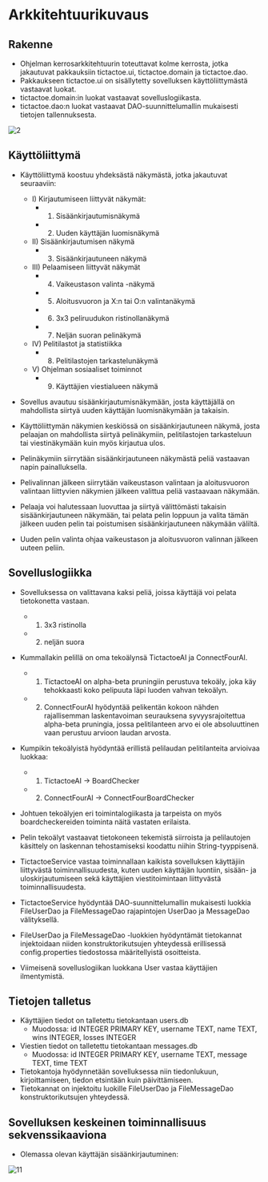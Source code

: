 # Arkkitehtuurikuvaus

## Rakenne

- Ohjelman kerrosarkkitehtuurin toteuttavat kolme kerrosta, jotka jakautuvat pakkauksiin tictactoe.ui, tictactoe.domain ja tictactoe.dao.
- Pakkaukseen tictactoe.ui on sisällytetty sovelluksen käyttöliittymästä vastaavat luokat.
- tictactoe.domain:in luokat vastaavat sovelluslogiikasta.
- tictactoe.dao:n luokat vastaavat DAO-suunnittelumallin mukaisesti tietojen tallennuksesta.

![2](https://user-images.githubusercontent.com/93884822/147408261-a6e04760-897a-4b8d-a079-f280bf09aa43.JPG)

## Käyttöliittymä

- Käyttöliittymä koostuu yhdeksästä näkymästä, jotka jakautuvat seuraaviin:
  - I) Kirjautumiseen liittyvät näkymät:
    - 1) Sisäänkirjautumisnäkymä
    - 2) Uuden käyttäjän luomisnäkymä
  - II) Sisäänkirjautumisen näkymä
    - 3) Sisäänkirjautuneen näkymä
  - III) Pelaamiseen liittyvät näkymät
    - 4) Vaikeustason valinta -näkymä
    - 5) Aloitusvuoron ja X:n tai O:n valintanäkymä
    - 6) 3x3 peliruudukon ristinollanäkymä
    - 7) Neljän suoran pelinäkymä
  - IV) Pelitilastot ja statistiikka
    - 8) Pelitilastojen tarkastelunäkymä
  - V) Ohjelman sosiaaliset toiminnot
    - 9) Käyttäjien viestialueen näkymä

- Sovellus avautuu sisäänkirjautumisnäkymään, josta käyttäjällä on mahdollista siirtyä uuden käyttäjän luomisnäkymään ja takaisin.
- Käyttöliittymän näkymien keskiössä on sisäänkirjautuneen näkymä, josta pelaajan on mahdollista siirtyä pelinäkymiin, pelitilastojen tarkasteluun tai viestinäkymään kuin myös kirjautua ulos.
- Pelinäkymiin siirrytään sisäänkirjautuneen näkymästä peliä vastaavan napin painalluksella.
- Pelivalinnan jälkeen siirrytään vaikeustason valintaan ja aloitusvuoron valintaan liittyvien näkymien jälkeen valittua peliä vastaavaan näkymään.
- Pelaaja voi halutessaan luovuttaa ja siirtyä välittömästi takaisin sisäänkirjautuneen näkymään, tai pelata pelin loppuun ja valita tämän jälkeen uuden pelin tai poistumisen sisäänkirjautuneen näkymään väliltä.
- Uuden pelin valinta ohjaa vaikeustason ja aloitusvuoron valinnan jälkeen uuteen peliin.
  
## Sovelluslogiikka

- Sovelluksessa on valittavana kaksi peliä, joissa käyttäjä voi pelata tietokonetta vastaan.
  - 1) 3x3 ristinolla
  - 2) neljän suora
- Kummallakin pelillä on oma tekoälynsä TictactoeAI ja ConnectFourAI.
  - 1) TictactoeAI on alpha-beta pruningiin perustuva tekoäly, joka käy tehokkaasti koko pelipuuta läpi luoden vahvan tekoälyn.
  - 2) ConnectFourAI hyödyntää pelikentän kokoon nähden rajallisemman laskentavoiman seurauksena syvyysrajoitettua alpha-beta pruningia, jossa pelitilanteen arvo ei ole absoluuttinen vaan perustuu arvioon laudan arvosta.
- Kumpikin tekoälyistä hyödyntää erillistä pelilaudan pelitilanteita arvioivaa luokkaa:
  - 1) TictactoeAI -> BoardChecker
  - 2) ConnectFourAI -> ConnectFourBoardChecker
- Johtuen tekoälyjen eri toimintalogiikasta ja tarpeista on myös boardcheckereiden toiminta näitä vastaten erilaista.
- Pelin tekoälyt vastaavat tietokoneen tekemistä siirroista ja pelilautojen käsittely on laskennan tehostamiseksi koodattu niihin String-tyyppisenä.


- TictactoeService vastaa toiminnallaan kaikista sovelluksen käyttäjiin liittyvästä toiminnallisuudesta, kuten uuden käyttäjän luontiin, sisään- ja uloskirjautumiseen sekä käyttäjien viestitoimintaan liittyvästä toiminnallisuudesta.
- TictactoeService hyödyntää DAO-suunnittelumallin mukaisesti luokkia FileUserDao ja FileMessageDao rajapintojen UserDao ja MessageDao välityksellä.
- FileUserDao ja FileMessageDao -luokkien hyödyntämät tietokannat injektoidaan niiden konstruktorikutsujen yhteydessä erillisessä config.properties tiedostossa määritellyistä osoitteista.

- Viimeisenä sovelluslogiikan luokkana User vastaa käyttäjien ilmentymistä.


## Tietojen talletus

- Käyttäjien tiedot on talletettu tietokantaan users.db
  - Muodossa: id INTEGER PRIMARY KEY, username TEXT, name TEXT, wins INTEGER, losses INTEGER
- Viestien tiedot on talletettu tietokantaan messages.db
  - Muodossa: id INTEGER PRIMARY KEY, username TEXT, message TEXT, time TEXT
- Tietokantoja hyödynnetään sovelluksessa niin tiedonlukuun, kirjoittamiseen, tiedon etsintään kuin päivittämiseen.
- Tietokannat on injektoitu luokille FileUserDao ja FileMessageDao konstruktorikutsujen yhteydessä.


## Sovelluksen keskeinen toiminnallisuus sekvenssikaaviona

- Olemassa olevan käyttäjän sisäänkirjautuminen:

![11](https://user-images.githubusercontent.com/93884822/147408548-773fc554-5db7-4e9c-8bbd-2eed1d563784.jpg)

